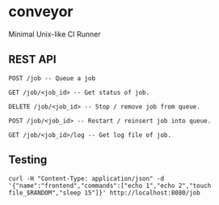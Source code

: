 # conveyor
Minimal Unix-like CI Runner

## REST API

```
POST /job -- Queue a job
```

```
GET /job/<job_id> -- Get status of job.
```

```
DELETE /job/<job_id> -- Stop / remove job from queue.
```

```
POST /job/<job_id> -- Restart / reinsert job into queue.
```

```
GET /job/<job_id>/log -- Get log file of job.
```

## Testing

```
curl -H "Content-Type: application/json" -d '{"name":"frontend","commands":["echo 1","echo 2","touch file_$RANDOM","sleep 15"]}' http://localhost:8080/job
```